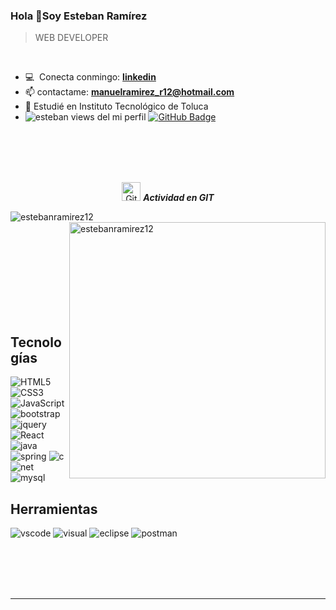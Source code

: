 
### Hola 👋Soy Esteban Ramírez

> WEB DEVELOPER
<br />

- :computer: &nbsp;Conecta conmingo: **[linkedin]**
- 📫 contactame: **manuelramirez_r12@hotmail.com**
- 📝 Estudié en Instituto Tecnológico de Toluca
- 	<img src="https://komarev.com/ghpvc/?username=EstebanRamirez12&label=Profile%20views&color=brightgreen&style=plastic" alt="esteban views del mi perfil" /> 
	<a href="https://github.com/EstebanRamirez12?tab=followers"><img src="https://img.shields.io/github/followers/EstebanRamirez12?label=Followers&style=social" alt="GitHub Badge"></a>
<br><br><br><br>

<p align="center">
 <img src="https://media.giphy.com/media/W5eoZHPpUx9sapR0eu/giphy.gif" width="30" alt="Git"/>&nbsp;<i><b>Actividad en GIT</b></i>
</p>
 
<p>
 <img align="left" src="https://github-readme-stats.vercel.app/api/top-langs?username=EstebanRamirez12&langs_count=10&show_icons=true&locale=en&layout=compact&theme=chartreuse-dark" alt="estebanramirez12" />
</p>
<p>&nbsp;<img align="right" src="https://github-readme-stats.vercel.app/api?username=estebanRamirez12&show_icons=true&locale=en&theme=chartreuse-dark" alt="estebanramirez12" width="410"/>
</p>

<br><br><br><br><br><br><br><br>

## Tecnologías


<div>
  <img  alt="HTML5" src="https://img.shields.io/badge/html5-%23E34F26.svg?style=for-the-badge&logo=html5&logoColor=white"/>
  <img  alt="CSS3" src="https://img.shields.io/badge/css3-%231572B6.svg?style=for-the-badge&logo=css3&logoColor=white"/>
  <img  alt="JavaScript" src="https://img.shields.io/badge/javascript-%23323330.svg?style=for-the-badge&logo=javascript&logoColor=%23F7DF1E"/>
  <img  alt="bootstrap" src ="https://img.shields.io/badge/Bootstrap-563D7C?style=for-the-badge&logo=bootstrap&logoColor=white"/>
  <img  alt="jquery" src ="https://img.shields.io/badge/Jquery-0769AD?style=for-the-badge&logo=jquery&logoColor=white"/>
  <img  alt="React" src="https://img.shields.io/badge/react-%2320232a.svg?style=for-the-badge&logo=react&logoColor=%2361DAFB"/>
  <img  alt="java" src ="https://img.shields.io/badge/Java-ED8B00?style=for-the-badge&logo=java&logoColor=white"/>
  <img  alt="spring" src ="https://img.shields.io/badge/Spring-6DB33F?style=for-the-badge&logo=spring&logoColor=white"/>
  <img  alt="c" src ="https://img.shields.io/badge/c%20sharp-512BD4?style=for-the-badge&logo=csharp&logoColor=white"/>  
  <img  alt="net" src ="https://img.shields.io/badge/.NET-512BD4?style=for-the-badge"/>
  <img  alt="mysql" src ="https://img.shields.io/badge/MySQL-4479A1?style=for-the-badge&logo=mysql&logoColor=white"/>
</div>

## Herramientas


<div>
  <img  alt="vscode" src="https://img.shields.io/badge/Visual_Studio_Code-0078D4?style=for-the-badge&logo=visual%20studio%20code&logoColor=white"/> 
  <img  alt="visual" src="https://img.shields.io/badge/Visual%20Studio-007ACC?style=for-the-badge&logo=visualstudio&logoColor=white"/> 
  <img  alt="eclipse" src="https://img.shields.io/badge/Eclipse-2C2255?style=for-the-badge&logo=eclipse&logoColor=white"/>
  <img  alt="postman" src="https://img.shields.io/badge/postman-FF6C37?style=for-the-badge&logo=postman&logoColor=white"/>
 </div>
 
<br><br><br><br>

[linkedin]: https://www.linkedin.com/in/mesteban12

------
